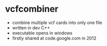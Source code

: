 # vcfcombiner
- combine multiple vcf cards into only one file
- written in dev C++
- executable opens in windows
- firstly shared at code.google.com in 2012
